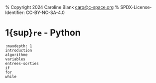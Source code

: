 % Copyright 2024 Caroline Blank <caro@c-space.org>
% SPDX-License-Identifier: CC-BY-NC-SA-4.0

# 1{sup}`re` - Python

```{toctree}
:maxdepth: 1
introduction
algorithme
variables
entrees-sorties
if
for
while
```
